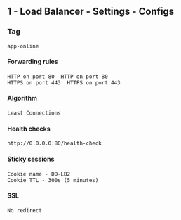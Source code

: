 ## 1 - Load Balancer - Settings - Configs

### Tag
```
app-online
```

#### Forwarding rules
```
HTTP on port 80  HTTP on port 80
HTTPS on port 443  HTTPS on port 443
```

#### Algorithm 
```
Least Connections
```

#### Health checks 
```
http://0.0.0.0:80/health-check
```

#### Sticky sessions 
```
Cookie name - DO-LB2
Cookie TTL - 300s (5 minutes)
```

#### SSL
```
No redirect
```